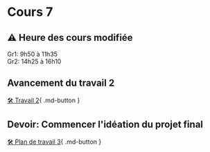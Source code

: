 # Cours 7
## ⚠️ Heure des cours modifiée
Gr1: 9h50 à 11h35     
Gr2: 14h25 à 16h10


## Avancement du travail 2
[🛠️ Travail 2](./consignes/travail2.md){ .md-button } 


## Devoir: Commencer l'idéation du projet final
[🛠️ Plan de travail 3](./consignes/plandetravail.md){ .md-button } 

